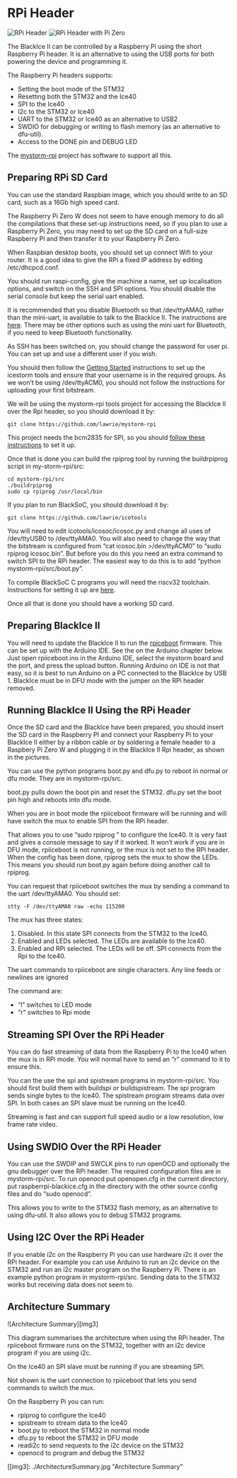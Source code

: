 # RPi Header

![RPi Header][img1]
![RPi Header with Pi Zero][img2]

The BlackIce II can be controlled by a Raspberry Pi using the short Raspberry Pi header. It is an alternative to using the USB ports for both powering the device and programming it.

The Raspberry Pi headers supports:
-	Setting the boot mode of the STM32
-	Resetting both the STM32 and the Ice40
-	SPI to the Ice40
-	I2c to the STM32 or Ice40
-	UART to the STM32 or Ice40 as an alternative to USB2
-	SWDIO for debugging or writing to flash memory (as an alternative to dfu-util).
-	Access to the DONE pin and DEBUG LED

The [mystorm-rpi][] project has software to support all this.

[img1]:									./RPiHeader.jpg "RPi Header"
[img2]:									./RPiHeaderWithPiZero.jpg "RPi Header with Pi Zero"
[mystorm-rpi]:							https://github.com/lawrie/mystorm-rpi

## Preparing RPi SD Card

You can use the standard Raspbian image, which you should write to an SD card, such as a 16Gb high speed card.

The Raspberry Pi Zero W does not seem to have enough memory to do all the compilations that these set-up instructions need, so if you plan to use a Raspberry Pi Zero, you may need to set up the SD card on a full-size Raspberry Pi and then transfer it to your Raspberry Pi Zero.

When Raspbian desktop boots, you should set up connect Wifi to your router. It is a good idea to give the RPi a fixed IP address by editing /etc/dhcpcd.conf.

You should run raspi-config, give the machine a name, set up localisation options, and switch on the SSH and SPI options. You should disable the serial console but keep the serial uart enabled.

It is recommended that you disable Bluetooth so that /dev/ttyAMA0, rather than the mini-uart, is available to talk to the BlackIce II. The instructions are [here][id1]. There may be other options such as using the mini uart for Bluetooth, if you need to keep Bluetooth functionality.

As SSH has been switched on, you should change the password for user pi. You can set up and use a different user if you wish.

You should then follow the [Getting Started][] instructions to set up the icestorm tools and ensure that your username is in the required groups. As we won’t be using /dev/ttyACM0, you should not follow the instructions for uploading your first bitstream.

We will be using the mystorm-rpi tools project for accessing the BlackIce II over the Rpi header, so you should download it by:

	git clone https://github.com/lawrie/mystorm-rpi

This project needs the bcm2835 for SPI, so you should [follow these instructions][] to set it up.

Once that is done you can build the rpiprog tool by running the buildrpiprog script in my-storm-rpi/src:

	cd mystorm-rpi/src
	./buildrpiprog
	sudo cp rpiprog /usr/local/bin

If you plan to run BlackSoC, you should download it by:

	git clone https://github.com/lawrie/icotools

You will need to edit icotools/icosoc/icosoc.py and change all uses of /dev/ttyUSB0 to /dev/ttyAMA0. You will also need to change the way that the bitstream is configured from “cat icosoc.bin >/dev/ttyACM0” to “sudo rpiprog icosoc.bin”. But before you do this you need an extra command to switch SPI to the RPi header. The easiest way to do this is to add “python mystorm-rpi/src/boot.py”.

To compile BlackSoC C programs you will need the riscv32 toolchain. Instructions for setting it up are [here][id2].

Once all that is done you should have a working SD card.

[id1]:									https://www.raspberrypi.org/documentation/configuration/uart.md
[Getting Started]:						https://github.com/mystorm-org/BlackIce-II/wiki/Getting-Started
[follow these instructions]:			http://www.airspayce.com/mikem/bcm2835/
[id2]:									https://github.com/cliffordwolf/picorv32

## Preparing BlackIce II

You will need to update the BlackIce II to run the [rpiceboot][] firmware. This can be set up with the Arduino IDE.  See the  on the Arduino chapter below. Just open rpiiceboot.ino in the Arduino IDE, select the mystorm board and the port, and press the upload button. Running Arduino on IDE is not that easy, so it is best to run Arduino on a PC connected to the BlackIce by USB 1. BlackIce must be in DFU mode with the jumper on the RPi header removed.

[rpiceboot]:							https://github.com/lawrie/mystorm-rpi/tree/master/rpiiceboot

## Running BlackIce II Using the RPi Header

Once the SD card and the BlackIce have been prepared, you should insert the SD card in the Raspberry PI and connect your Raspberry Pi to your BlackIce II either by a ribbon cable or by soldering a female header to a Raspbery Pi Zero W and plugging it in the BlackIce II Rpi header, as shown in the pictures.

You can use the python programs boot.py and dfu.py to reboot in normal or dfu mode. They are in mystorm-rpi/src.

boot.py pulls down the boot pin and reset the STM32. dfu.py set the boot pin high and reboots into dfu mode.

When you are in boot mode the rpiiceboot firmware will be running and will have switch the mux to enable SPI from the RPi header.

That allows you to use “sudo rpiprog <bitstream>” to configure the Ice40. It is very fast and gives a console message to say if it worked. It won’t work if you are in DFU mode, rpiiceboot is not running, or the mux is not set to the RPi header. When the config has been done, rpiprog sets the mux to show the LEDs. This means you should run boot.py again before doing another call to rpiprog.

You can request that rpiiceboot switches the mux by sending a command to the uart /dev/ttyAMA0. You should set:

	stty -F /dev/ttyAMA0 raw -echo 115200

The mux has three states:
1.	Disabled. In this state SPI connects from the STM32 to the Ice40.
2.	Enabled and LEDs selected. The LEDs are available to the Ice40.
3.	Enabled and RPi selected. The LEDs will be off. SPI connects from the Rpi to the Ice40.

The uart commands to rpiiceboot are single characters. Any line feeds or newlines are ignored

The command are:
-	“l” switches to LED mode
-	“r” switches to Rpi mode

## Streaming SPI Over the RPi Header

You can do fast streaming of data from the Raspberry Pi to the Ice40 when the mux is in RPi mode. You will normal have to send an “r” command to it to ensure this.

You can the use the spi and spistream programs in mystorm-rpi/src. You should first build them with buildspi or buildspistream. The spi program sends single bytes to the Ice40. The spistream program streams data over SPI. In both cases an SPI slave must be running on the Ice40.

Streaming is fast and can support full speed audio or a low resolution, low frame rate video.

## Using SWDIO Over the RPi Header

You can use the SWDIP and SWCLK pins to run openOCD and optionally the gnu debugger over the RPi header. The required configuration files are in mystorm-rpi/src. To run openocd put openopen.cfg in the current directory, put raspberrpi-blackice.cfg in the directory with the other source config files and do “sudo openocd”.

This allows you to write to the STM32 flash memory, as an alternative to using dfu-util. It also allows you to debug STM32 programs.

## Using I2C Over the RPi Header

If you enable i2c on the Raspberry Pi you can use hardware i2c it over the RPi header. For example you can use Arduino to run an i2c device on the STM32 and run an i2c master program on the Raspberry Pi. There is an example python program in mystorm-rpi/src. Sending data to the STM32 works but receiving data does not seem to.

## Architecture Summary

![Architecture Summary][img3]
 
This diagram summarises the architecture when using the RPi header. The rpiiceboot firmware runs on the STM32, together with an i2c device program if you are using i2c.

On the Ice40 an SPI slave must be running if you are streaming SPI.

Not shown is the uart connection to rpiiceboot that lets you send commands to switch the mux.

On the Raspberry Pi you can run:
-	rpiprog to configure the Ice40
-	spistream to stream data to the Ice40
-	boot.py to reboot the STM32 in normal mode
-	dfu.py to reboot the STM32 in DFU mode
-	readi2c to send requests to the i2c device on the STM32
-	openocd to program and debug the STM32

[[img3]:								./ArchitectureSummary.jpg "Architecture Summary"
